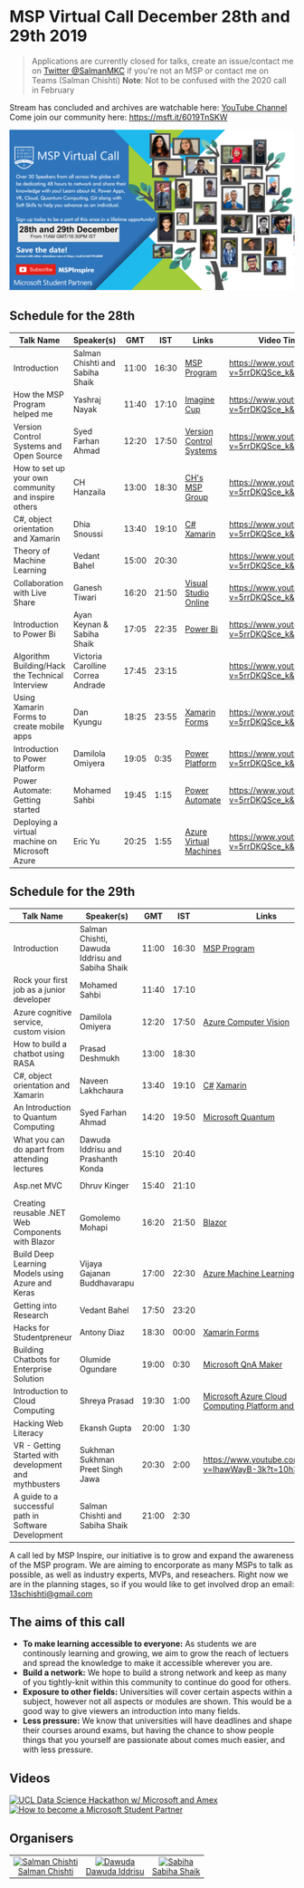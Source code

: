 

# MSP Virtual Call December 28th and 29th 2019
> Applications are currently closed for talks, create an issue/contact me on [Twitter @SalmanMKC](https://twitter.com/salmanmkc "salmanmkc on twitter") if you're not an MSP or contact me on Teams (Salman Chishti)
>**Note**: Not to be confused with the 2020 call in February

Stream has concluded and archives are watchable here: [YouTube Channel](https://www.youtube.com/channel/UCokbgC90PVz7jrAK3FN-uSA)
Come join our community here: https://msft.it/6019TnSKW


![I'll put an image here :D - Salman](README_Images/updatedpictures.png)

## Schedule for the 28th
|Talk Name|Speaker(s)|GMT|IST|Links|Video Timestamp|
|--|--|--|--|--|--|
| Introduction | Salman Chishti and Sabiha Shaik |11:00|16:30|[MSP Program](https://studentpartners.microsoft.com/)|https://www.youtube.com/watch?v=5rrDKQSce_k&t=26m26s|
| How the MSP Program helped me | Yashraj Nayak|11:40|17:10|[Imagine Cup](https://imaginecup.microsoft.com/en-us/Events?id=0)|https://www.youtube.com/watch?v=5rrDKQSce_k&t=40m25s|
| Version Control Systems and Open Source | Syed Farhan Ahmad |12:20|17:50|[Version Control Systems](https://git-scm.com/book/en/v2/Getting-Started-About-Version-Control)|https://www.youtube.com/watch?v=5rrDKQSce_k&t=1h24m0s|
|How to set up your own community and inspire others | CH Hanzaila |13:00|18:30|[CH's MSP Group](https://www.facebook.com/MSP.PAK/)|https://www.youtube.com/watch?v=5rrDKQSce_k&t=2h28m44s|
| C#, object orientation and Xamarin | Dhia Snoussi |13:40|19:10|[C#](https://docs.microsoft.com/en-us/dotnet/csharp/) [Xamarin](https://dotnet.microsoft.com/apps/xamarin)|https://www.youtube.com/watch?v=5rrDKQSce_k&t=2h47m00s|
| Theory of Machine Learning | Vedant Bahel |15:00|20:30||https://www.youtube.com/watch?v=5rrDKQSce_k&t=4h08m00s|
|Collaboration with Live Share|Ganesh Tiwari|16:20|21:50|[Visual Studio Online](https://visualstudio.microsoft.com/services/visual-studio-online/)|https://www.youtube.com/watch?v=5rrDKQSce_k&t=5h14m14s|
| Introduction to Power Bi | Ayan Keynan & Sabiha Shaik |17:05|22:35|[Power Bi](https://powerbi.microsoft.com/en-us/)|https://www.youtube.com/watch?v=5rrDKQSce_k&t=6h19m00s|
Algorithm Building/Hack the Technical Interview|Victoria Carolline Correa Andrade|17:45|23:15||https://www.youtube.com/watch?v=5rrDKQSce_k&t=6h50m22s|
|Using Xamarin Forms to create mobile apps|Dan Kyungu|18:25|23:55|[Xamarin Forms](https://dotnet.microsoft.com/apps/xamarin/xamarin-forms)|https://www.youtube.com/watch?v=5rrDKQSce_k&t=7h33m14s|
|Introduction to Power Platform|Damilola Omiyera|19:05|0:35|[Power Platform](https://powerplatform.microsoft.com/en-gb/)|https://www.youtube.com/watch?v=5rrDKQSce_k&t=8h14m09s|
|Power Automate: Getting started|Mohamed Sahbi|19:45|1:15|[Power Automate](https://flow.microsoft.com/en-us/)|https://www.youtube.com/watch?v=5rrDKQSce_k&t=9h004m00s|
|Deploying a virtual machine on Microsoft Azure|Eric Yu|20:25|1:55|[Azure Virtual Machines](https://azure.microsoft.com/en-gb/services/virtual-machines/)|https://www.youtube.com/watch?v=5rrDKQSce_k&t=9h47m55s|

## Schedule for the 29th
|Talk Name|Speaker(s)|GMT|IST|Links|Video Timestamp|
|--|--|--|--|--|--|
| Introduction | Salman Chishti, Dawuda Iddrisu and Sabiha Shaik |11:00|16:30|[MSP Program](https://studentpartners.microsoft.com/)|https://www.youtube.com/watch?v=IhawWayB-3k?t=38m55s|
| Rock your first job as a junior developer | Mohamed Sahbi|11:40|17:10||https://www.youtube.com/watch?v=IhawWayB-3k?t=1h7ms=35|
| Azure cognitive service, custom vision | Damilola Omiyera|12:20|17:50|[Azure Computer Vision](https://azure.microsoft.com/en-gb/services/cognitive-services/computer-vision/)|https://www.youtube.com/watch?v=IhawWayB-3k?t=1h50ms=18|
|How to build a chatbot using RASA | Prasad Deshmukh |13:00|18:30||https://www.youtube.com/watch?v=IhawWayB-3k?t=2h44ms=44|
| C#, object orientation and Xamarin | Naveen Lakhchaura |13:40|19:10|[C#](https://docs.microsoft.com/en-us/dotnet/csharp/) [Xamarin](https://dotnet.microsoft.com/apps/xamarin)|https://www.youtube.com/watch?v=IhawWayB-3k?t=3h32m18s|
| An Introduction to Quantum Computing | Syed Farhan Ahmad |14:20|19:50|[Microsoft Quantum](https://www.microsoft.com/en-in/quantum/)|https://www.youtube.com/watch?v=IhawWayB-3k?t=3h54m20s|
| What you can do apart from attending lectures | Dawuda Iddrisu and Prashanth Konda|15:10|20:40||https://www.youtube.com/watch?v=IhawWayB-3k?t=4h52m25s|
|Asp.net MVC|Dhruv Kinger|15:40|21:10||https://www.youtube.com/watch?v=IhawWayB-3k?t=5h35m45s|
|Creating reusable .NET Web Components with Blazor|Gomolemo Mohapi|16:20|21:50|[Blazor](https://dotnet.microsoft.com/apps/aspnet/web-apps/blazor)|https://www.youtube.com/watch?v=IhawWayB-3k?t=5h58ms=00|
|Build Deep Learning Models using Azure and Keras|Vijaya Gajanan Buddhavarapu|17:00|22:30|[Azure Machine Learning](https://azure.microsoft.com/en-gb/services/machine-learning/)|https://www.youtube.com/watch?v=IhawWayB-3k?t=6h41m20s|
|Getting into Research|Vedant Bahel|17:50|23:20||https://www.youtube.com/watch?v=IhawWayB-3k?t=7h21m22s|
|Hacks for Studentpreneur|Antony Diaz|18:30|00:00|[Xamarin Forms](https://dotnet.microsoft.com/apps/xamarin/xamarin-forms)|https://www.youtube.com/watch?v=IhawWayB-3k?t=8h1m15s|
|Building Chatbots for Enterprise Solution|Olumide Ogundare|19:00|0:30|[Microsoft QnA Maker](https://azure.microsoft.com/en-gb/services/cognitive-services/qna-maker/)|https://www.youtube.com/watch?v=IhawWayB-3k?t=8h29m15s|
|Introduction to Cloud Computing|Shreya Prasad|19:30|1:00|[Microsoft Azure Cloud Computing Platform and Services](https://azure.microsoft.com/en-in/)|https://www.youtube.com/watch?v=IhawWayB-3k?t=9h23m45s|
|Hacking Web Literacy|Ekansh Gupta|20:00|1:30||https://www.youtube.com/watch?v=IhawWayB-3k?t=9h54m50s|
|VR - Getting Started with development and mythbusters|Sukhman Sukhman Preet Singh Jawa|20:30|2:00|https://www.youtube.com/watch?v=IhawWayB-3k?t=10h30m54s|
|A guide to a successful path in Software Development|Salman Chishti and Sabiha Shaik|21:00|2:30||https://www.youtube.com/watch?v=IhawWayB-3k?t=11h15m00s|


A call led by MSP Inspire, our initiative is to grow and expand the awareness of the MSP program. We are aiming to encorporate as many MSPs to talk as possible, as well as industry experts, MVPs, and reseachers. Right now we are in the planning stages, so if you would like to get involved drop an email: 13schishti@gmail.com

## The aims of this call

- **To make learning accessible to everyone:** As students we are continously learning and growing, we aim to  grow the reach of lectuers and spread the knowledge to make it accessible wherever you are.
- **Build a network:** We hope to build a strong network and keep as many of you tightly-knit within this community to continue do good for others.
- **Exposure to other fields:** Universities will cover certain aspects within a subject, however not all aspects or modules are shown. This would be a good way to give viewers an introduction into many fields.
- **Less pressure:** We know that universities will have deadlines and shape their courses around exams, but having the chance to show people things that you yourself are passionate about comes much easier, and with less pressure.




## Videos
[![UCL Data Science Hackathon w/ Microsoft and Amex](https://img.youtube.com/vi/9lvn1BWlpGg/0.jpg)](https://www.youtube.com/watch?v=9lvn1BWlpGg)
[![How to become a Microsoft Student Partner](https://img.youtube.com/vi/8ZiKViKTTOw/0.jpg)](https://www.youtube.com/watch?v=8ZiKViKTTOw)





## Organisers

<table>
  <tr>
    <td align="center"><a href="https://www.linkedin.com/in/SalmanMKC"><img src="https://avatars3.githubusercontent.com/u/32169182?v=4" width = "100px;" alt="Salman Chishti"/><br/><sub<b>Salman Chishti</b></sub></a><br/>
    <td align="center"><a href="https://www.linkedin.com/in/dawoodiddris/"><img src="https://pbs.twimg.com/profile_images/1083118269203169280/d8JlI67G_400x400.jpg" width = "100px;" alt="Dawuda"/><br/><sub<b>Dawuda Iddrisu</b></sub></a><br/>
    <td align="center"><a href="https://www.linkedin.com/in/sabiha-shaik/"><img src="https://i.imgur.com/RTxGZuJ.png" width = "100px;" alt="Sabiha"/><br/><sub<b>Sabiha Shaik</b></sub></a><br/>
  </tr>
</table>


